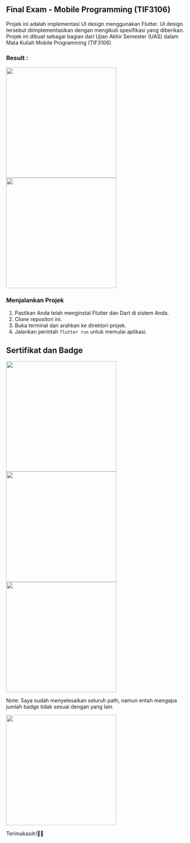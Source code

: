 ## Final Exam - Mobile Programming (TIF3106) 
Projek ini adalah implementasi UI design menggunakan Flutter. UI design tersebut diimplementasikan dengan mengikuti spesifikasi yang diberikan. Projek ini dibuat sebagai bagian dari Ujian Akhir Semester (UAS) dalam Mata Kuliah Mobile Programming (TIF3106).

### Result :
<img src="https://github.com/mhmhatta/UAS_Mobile_Programming/assets/91374495/a8aef487-4863-447e-abcd-4c07be4c4a54" width="300">
<img src="https://github.com/mhmhatta/UAS_Mobile_Programming/assets/91374495/1f6b9f10-a804-49aa-9531-ac7a05f155cc" width="300">

### Menjalankan Projek
1. Pastikan Anda telah menginstal Flutter dan Dart di sistem Anda.
2. Clone repositori ini.
3. Buka terminal dan arahkan ke direktori projek.
4. Jalankan perintah `flutter run` untuk memulai aplikasi.

## Sertifikat dan Badge
<img src="https://github.com/mhmhatta/UAS_Mobile_Programming/assets/91374495/16c48ffc-5f21-4c28-9552-0e1e49ffa74a" width="300">
<img src="https://github.com/mhmhatta/UAS_Mobile_Programming/assets/91374495/635a79b4-4a67-4c59-937b-cadc3776ee8c" width="300">
<img src="https://github.com/mhmhatta/UAS_Mobile_Programming/assets/91374495/cc74a08b-61ea-4e59-9060-03f7779535f6" width="300">

Note: Saya sudah menyelesaikan seluruh path, namun entah mengapa jumlah badge tidak sesuai dengan yang lain

<img src="https://github.com/mhmhatta/UAS_Mobile_Programming/assets/91374495/82cf6d5b-fee3-4423-857f-8a3600499f20" width="300">

Terimakasih!🙏😊
